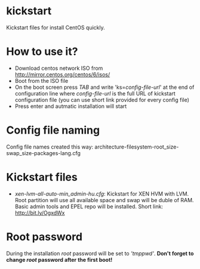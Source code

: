 kickstart
=========

Kickstart files for install CentOS quickly.

How to use it?
==============

- Download centos network ISO from http://mirror.centos.org/centos/6/isos/
- Boot from the ISO file
- On the boot screen press _TAB_ and write 'ks=_config-file-url_' at the end of configuration line where _config-file-url_ is the full URL of kickstart configuration file (you can use short link provided for every config file)
- Press enter and autmatic installation will start

Config file naming
==================

Config file names created this way:
 architecture-filesystem-root_size-swap_size-packages-lang.cfg

Kickstart files
===============

- *xen-lvm-all-auto-min_admin-hu.cfg*: Kickstart for XEN HVM with LVM. Root partition will use all available space and swap will be duble of RAM. Basic admin tools and EPEL repo will be installed. Short link: http://bit.ly/OgxdWx

Root password
=============

During the installation _root_ password will be set to _'tmppwd'_.
__Don't forget to change _root_ password after the first boot!__